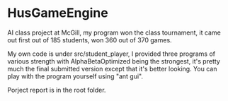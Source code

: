 # HusGameEngine
AI class project at McGill, my program won the class tournament, it came out first out of 185 students, won 360 out of 370 games.

My own code is under src/student_player, I provided three programs of various strength with AlphaBetaOptimized being the strongest, it's pretty much the final submitted version except that it's better looking. You can play with the program yourself using "ant gui".

Porject report is in the root folder.